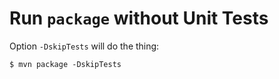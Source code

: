# Run `package` without Unit Tests

Option `-DskipTests` will do the thing:

```shell
$ mvn package -DskipTests
```

